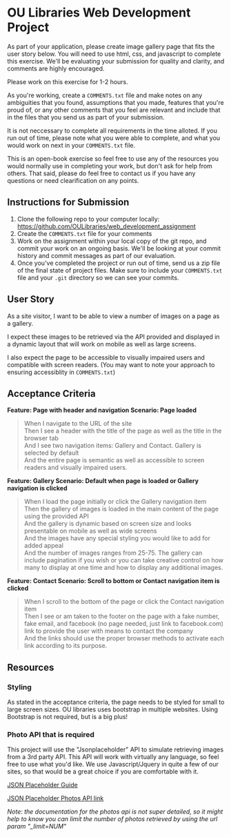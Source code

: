 # OU Libraries Web Development Project

As part of your application, please create image gallery page that fits the user story below. You will need to use html, css, and javascript to complete this exercise. We'll be evaluating your submission for quality and clarity, and comments are highly encouraged.  

Please work on this exercise for 1-2 hours. 

As you're working, create a `COMMENTS.txt` file and make notes on any ambiguities that you found, assumptions that you made, features that you're proud of, or any other comments that you feel are relevant and include that in the files that you send us as part of your submission.

It is not neccessary to complete all requirements in the time alloted. If you run out of time, please note what you were able to complete, and what you would work on next in your `COMMENTS.txt` file. 

This is an open-book exercise so feel free to use any of the resources you would normally use in completing your work, but don't ask for help from others. That said, please do feel free to contact us if you have any questions or need clearification on any points. 

## Instructions for Submission

1. Clone the following repo to your computer locally: https://github.com/OULibraries/web_development_assignment
2. Create the `COMMENTS.txt` file for your comments
3. Work on the assignment within your local copy of the git repo, and commit your work on an ongoing basis. We'll be looking at your commit history and commit messages as part of our evaluation. 
4. Once you've completed the project or run out of time, send us a zip file of the final state of project files. Make sure to include your `COMMENTS.txt` file and your `.git` directory so we can see your commits.




## User Story
As a site visitor, I want to be able to view a number of images on a page as a gallery. 

I expect these images to be retrieved via the API provided and displayed in a dynamic layout that will work on mobile as well as large screens. 

I also expect the page to be accessible to visually impaired users and compatible with screen readers. (You may want to note your approach to ensuring accessiblity in `COMMENTS.txt`)

## Acceptance Criteria
**Feature: Page with header and navigation
Scenario: Page loaded**

>When I navigate to the URL of the site  
>Then I see a header with the title of the page as well as the title in the browser tab  
>And I see two navigation items: Gallery and Contact. Gallery is selected by default  
>And the entire page is semantic as well as accessible to screen readers and visually impaired users.

**Feature: Gallery
Scenario: Default when page is loaded or Gallery navigation is clicked**

>When I load the page initially or click the Gallery navigation item  
>Then the gallery of images is loaded in the main content of the page using the provided API  
>And the gallery is dynamic based on screen size and looks presentable on mobile as well as wide screens  
>And the images have any special styling you would like to add for added appeal  
>And the number of images ranges from 25-75. The gallery can include pagination if you wish or you can take creative control on how many to display at one time and how to display any additional images. 

**Feature: Contact
Scenario: Scroll to bottom or Contact navigation item is clicked**

>When I scroll to the bottom of the page or click the Contact navigation item  
>Then I see or am taken to the footer on the page with a fake number, fake email, and facebook (no page needed, just link to facebook.com) link to provide the user with means to contact the company  
>And the links should use the proper browser methods to activate each link according to its purpose.

## Resources
### Styling
As stated in the acceptance criteria, the page needs to be styled for small to large screen sizes. OU libraries uses bootstrap in multiple websites. 
Using Bootstrap is not required, but is a big plus!

### Photo API that is required
This project will use the "Jsonplaceholder" API to simulate retrieving images from a 3rd party API. 
This API will work with virtually any language, so feel free to use what you'd like. We use Javascript/Jquery in quite a few of our sites, so that would be a great choice if you are comfortable with it.  

[JSON Placeholder Guide](https://jsonplaceholder.typicode.com/guide/)

[JSON Placeholder Photos API link](https://jsonplaceholder.typicode.com/photos)

*Note: the documentation for the photos api is not super detailed, so it might help to know you can limit the number of photos retrieved by using the url param "_limit=NUM"*
